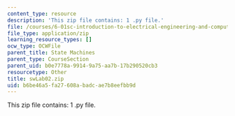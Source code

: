 ```yaml
---
content_type: resource
description: 'This zip file contains: 1 .py file.'
file: /courses/6-01sc-introduction-to-electrical-engineering-and-computer-science-i-spring-2011/b6be46a5fa27608abadcae7b8eefbb9d_swLab02.zip
file_type: application/zip
learning_resource_types: []
ocw_type: OCWFile
parent_title: State Machines
parent_type: CourseSection
parent_uid: b0e7778a-9914-9a75-aa7b-17b290520cb3
resourcetype: Other
title: swLab02.zip
uid: b6be46a5-fa27-608a-badc-ae7b8eefbb9d
---
```

This zip file contains: 1 .py file.

